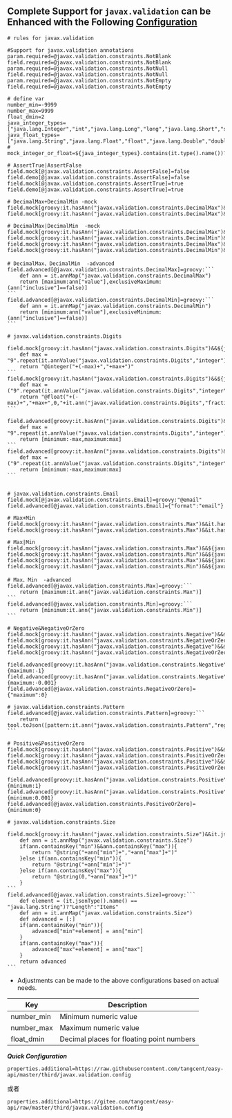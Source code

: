 ## Complete Support for `javax.validation` can be Enhanced with the Following [Configuration](/setting/index.html)
``````properties
# rules for javax.validation

#Support for javax.validation annotations
param.required=@javax.validation.constraints.NotBlank
field.required=@javax.validation.constraints.NotBlank
param.required=@javax.validation.constraints.NotNull
field.required=@javax.validation.constraints.NotNull
param.required=@javax.validation.constraints.NotEmpty
field.required=@javax.validation.constraints.NotEmpty

# define var
number_min=-9999
number_max=9999
float_dmin=2
java_integer_types=["java.lang.Integer","int","java.lang.Long","long","java.lang.Short","short","java.math.BigInteger"]
java_float_types=["java.lang.String","java.lang.Float","float","java.lang.Double","double","java.math.BigDecimal"]
# mock_integer_or_float=${java_integer_types}.contains(it.type().name())?"@integer":"@float"

# AssertTrue|AssertFalse
field.mock[@javax.validation.constraints.AssertFalse]=false
field.demo[@javax.validation.constraints.AssertFalse]=false
field.mock[@javax.validation.constraints.AssertTrue]=true
field.demo[@javax.validation.constraints.AssertTrue]=true

# DecimalMax+DecimalMin -mock
field.mock[groovy:it.hasAnn("javax.validation.constraints.DecimalMax")&&it.hasAnn("javax.validation.constraints.DecimalMin")&&${java_integer_types}.contains(it.jsonType().name())]=groovy:"@integer("+it.ann("javax.validation.constraints.DecimalMin")+","+it.ann("javax.validation.constraints.DecimalMax")+")"
field.mock[groovy:it.hasAnn("javax.validation.constraints.DecimalMax")&&it.hasAnn("javax.validation.constraints.DecimalMin")&&${java_float_types}.contains(it.jsonType().name())]=groovy:"@float("+it.ann("javax.validation.constraints.DecimalMin")+","+it.ann("javax.validation.constraints.DecimalMax")+",${float_dmin})"

# DecimalMax|DecimalMin  -mock
field.mock[groovy:it.hasAnn("javax.validation.constraints.DecimalMax")&&${java_integer_types}.contains(it.jsonType().name())]=groovy:"@integer(0,"+it.ann("javax.validation.constraints.DecimalMax")+")"
field.mock[groovy:it.hasAnn("javax.validation.constraints.DecimalMin")&&${java_integer_types}.contains(it.jsonType().name())]=groovy:"@integer("+it.ann("javax.validation.constraints.DecimalMin")+")"
field.mock[groovy:it.hasAnn("javax.validation.constraints.DecimalMax")&&${java_float_types}.contains(it.jsonType().name())]=groovy:"@float(0,"+it.ann("javax.validation.constraints.DecimalMax")+",${float_dmin})"
field.mock[groovy:it.hasAnn("javax.validation.constraints.DecimalMin")&&${java_float_types}.contains(it.jsonType().name())]=groovy:"@float("+it.ann("javax.validation.constraints.DecimalMin")+",${number_max},${float_dmin})"

# DecimalMax、DecimalMin  -advanced
field.advanced[@javax.validation.constraints.DecimalMax]=groovy:```
    def ann = it.annMap("javax.validation.constraints.DecimalMax")
    return [maximum:ann["value"],exclusiveMaximum:(ann["inclusive"]==false)]
```
field.advanced[@javax.validation.constraints.DecimalMin]=groovy:```
    def ann = it.annMap("javax.validation.constraints.DecimalMin")
    return [minimum:ann["value"],exclusiveMinimum:(ann["inclusive"]==false)]
```

# javax.validation.constraints.Digits

field.mock[groovy:it.hasAnn("javax.validation.constraints.Digits")&&${java_integer_types}.contains(it.jsonType().name())]=groovy:```
    def max = "9".repeat(it.annValue("javax.validation.constraints.Digits","integer")).toInteger()
    return "@integer("+(-max)+","+max+")"
```
field.mock[groovy:it.hasAnn("javax.validation.constraints.Digits")&&${java_float_types}.contains(it.jsonType().name())]=groovy:```
    def max = ("9".repeat(it.annValue("javax.validation.constraints.Digits","integer"))+"."+"9".repeat(it.annValue("javax.validation.constraints.Digits","fraction"))).toDouble()
    return "@float("+(-max)+","+max+",0,"+it.ann("javax.validation.constraints.Digits","fraction")+")"
```

field.advanced[groovy:it.hasAnn("javax.validation.constraints.Digits")&&${java_integer_types}.contains(it.jsonType().name())]=groovy:```
    def max = "9".repeat(it.annValue("javax.validation.constraints.Digits","integer")).toInteger()
    return [minimum:-max,maximum:max]
```
field.advanced[groovy:it.hasAnn("javax.validation.constraints.Digits")&&${java_float_types}.contains(it.jsonType().name())]=groovy:```
    def max = ("9".repeat(it.annValue("javax.validation.constraints.Digits","integer"))+"."+"9".repeat(it.annValue("javax.validation.constraints.Digits","fraction"))).toDouble()
    return [minimum:-max,maximum:max]
```


# javax.validation.constraints.Email
field.mock[@javax.validation.constraints.Email]=groovy:"@email"
field.advanced[@javax.validation.constraints.Email]={"format":"email"}

# Max+Min
field.mock[groovy:it.hasAnn("javax.validation.constraints.Max")&&it.hasAnn("javax.validation.constraints.Min")&&${java_integer_types}.contains(it.jsonType().name())]=groovy:"@integer("+it.ann("javax.validation.constraints.Min")+","+it.ann("javax.validation.constraints.Max")+")"
field.mock[groovy:it.hasAnn("javax.validation.constraints.Max")&&it.hasAnn("javax.validation.constraints.Min")&&${java_float_types}.contains(it.jsonType().name())]=groovy:"@float("+it.ann("javax.validation.constraints.Min")+","+it.ann("javax.validation.constraints.Max")+",${float_dmin})"

# Max|Min
field.mock[groovy:it.hasAnn("javax.validation.constraints.Max")&&${java_integer_types}.contains(it.jsonType().name())]=groovy:"@integer(0,"+it.ann("javax.validation.constraints.Max")+")"
field.mock[groovy:it.hasAnn("javax.validation.constraints.Min")&&${java_integer_types}.contains(it.jsonType().name())]=groovy:"@integer("+it.ann("javax.validation.constraints.Min")+")"
field.mock[groovy:it.hasAnn("javax.validation.constraints.Max")&&${java_float_types}.contains(it.jsonType().name())]=groovy:"@float(0,"+it.ann("javax.validation.constraints.Max")+")"
field.mock[groovy:it.hasAnn("javax.validation.constraints.Min")&&${java_float_types}.contains(it.jsonType().name())]=groovy:"@float("+it.ann("javax.validation.constraints.Min")+",${number_max},${float_dmin})"

# Max、Min  -advanced
field.advanced[@javax.validation.constraints.Max]=groovy:```
    return [maximum:it.ann("javax.validation.constraints.Max")]
```
field.advanced[@javax.validation.constraints.Min]=groovy:```
    return [minimum:it.ann("javax.validation.constraints.Min")]
```

# Negative&NegativeOrZero
field.mock[groovy:it.hasAnn("javax.validation.constraints.Negative")&&${java_integer_types}.contains(it.jsonType().name())]=groovy:"@integer(${number_min},-1)"
field.mock[groovy:it.hasAnn("javax.validation.constraints.NegativeOrZero")&&${java_integer_types}.contains(it.jsonType().name())]=groovy:"@integer(${number_min},0)"
field.mock[groovy:it.hasAnn("javax.validation.constraints.Negative")&&${java_float_types}.contains(it.jsonType().name())]=groovy:"@float(${number_min},0.01,${float_dmin})"
field.mock[groovy:it.hasAnn("javax.validation.constraints.NegativeOrZero")&&${java_float_types}.contains(it.jsonType().name())]=groovy:"@float(${number_min},0,${float_dmin})"

field.advanced[groovy:it.hasAnn("javax.validation.constraints.Negative")&&${java_integer_types}.contains(it.jsonType().name())]={maximum:-1}
field.advanced[groovy:it.hasAnn("javax.validation.constraints.Negative")&&${java_float_types}.contains(it.jsonType().name())]={maximum:-0.001}
field.advanced[@javax.validation.constraints.NegativeOrZero]={"maximum":0}

# javax.validation.constraints.Pattern
field.advanced[@javax.validation.constraints.Pattern]=groovy:```
    return tool.toJson([pattern:it.ann("javax.validation.constraints.Pattern","regexp")])
```

# Positive&PositiveOrZero
field.mock[groovy:it.hasAnn("javax.validation.constraints.Positive")&&${java_integer_types}.contains(it.jsonType().name())]=groovy:"@integer(1,${number_max})"
field.mock[groovy:it.hasAnn("javax.validation.constraints.PositiveOrZero")&&${java_integer_types}.contains(it.jsonType().name())]=groovy:"@integer(0,${number_max})"
field.mock[groovy:it.hasAnn("javax.validation.constraints.Positive")&&${java_float_types}.contains(it.jsonType().name())]=groovy:"@float(0.01,${number_max},${float_dmin})"
field.mock[groovy:it.hasAnn("javax.validation.constraints.PositiveOrZero")&&${java_float_types}.contains(it.jsonType().name())]=groovy:"@float(0,${number_max},${float_dmin})"

field.advanced[groovy:it.hasAnn("javax.validation.constraints.Positive")&&${java_integer_types}.contains(it.jsonType().name())]={minimum:1}
field.advanced[groovy:it.hasAnn("javax.validation.constraints.Positive")&&${java_float_types}.contains(it.jsonType().name())]={minimum:0.001}
field.advanced[@javax.validation.constraints.PositiveOrZero]={minimum:0}

# javax.validation.constraints.Size

field.mock[groovy:it.hasAnn("javax.validation.constraints.Size")&&it.jsonType().name()=="java.lang.String"]=groovy:```
    def ann = it.annMap("javax.validation.constraints.Size")
    if(ann.containsKey("min")&&ann.containsKey("max")){
        return "@string("+ann["min"]+","+ann["max"]+")"
    }else if(ann.containsKey("min")){
        return "@string("+ann["min"]+")"
    }else if(ann.containsKey("max")){
        return "@string(0,"+ann["max"]+")"
    }
```
field.advanced[@javax.validation.constraints.Size]=groovy:```
    def element = (it.jsonType().name() == "java.lang.String")?"Length":"Items"
    def ann = it.annMap("javax.validation.constraints.Size")
    def advanced = [:]
    if(ann.containsKey("min")){
        advanced["min"+element] = ann["min"]
    }
    if(ann.containsKey("max")){
        advanced["max"+element] = ann["max"]
    }
    return advanced
```
``````

- Adjustments can be made to the above configurations based on actual needs.

| Key | Description |
| --- | --- |
| number_min | Minimum numeric value |
| number_max | Maximum numeric value |
| float_dmin | Decimal places for floating point numbers |

***Quick Configuration***

```properties
properties.additional=https://raw.githubusercontent.com/tangcent/easy-api/master/third/javax.validation.config
```
或者
```properties
properties.additional=https://gitee.com/tangcent/easy-api/raw/master/third/javax.validation.config
```